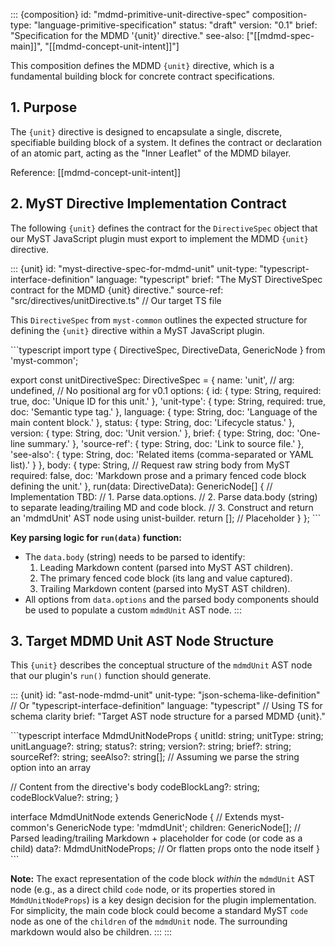 ::: {composition}
id: "mdmd-primitive-unit-directive-spec"
composition-type: "language-primitive-specification"
status: "draft"
version: "0.1"
brief: "Specification for the MDMD '{unit}' directive."
see-also: ["[[mdmd-spec-main]]", "[[mdmd-concept-unit-intent]]"]

This composition defines the MDMD `{unit}` directive, which is a fundamental
building block for concrete contract specifications.

## 1. Purpose

The `{unit}` directive is designed to encapsulate a single, discrete, specifiable
building block of a system. It defines the contract or declaration of an atomic part,
acting as the "Inner Leaflet" of the MDMD bilayer.

Reference: [[mdmd-concept-unit-intent]]

## 2. MyST Directive Implementation Contract

The following `{unit}` defines the contract for the `DirectiveSpec` object that our
MyST JavaScript plugin must export to implement the MDMD `{unit}` directive.

::: {unit}
id: "myst-directive-spec-for-mdmd-unit"
unit-type: "typescript-interface-definition"
language: "typescript"
brief: "The MyST DirectiveSpec contract for the MDMD {unit} directive."
source-ref: "src/directives/unitDirective.ts" // Our target TS file

This `DirectiveSpec` from `myst-common` outlines the expected structure for
defining the `{unit}` directive within a MyST JavaScript plugin.

\`\`\`typescript
import type { DirectiveSpec, DirectiveData, GenericNode } from 'myst-common';

export const unitDirectiveSpec: DirectiveSpec = {
name: 'unit',
// arg: undefined, // No positional arg for v0.1
options: {
id: { type: String, required: true, doc: 'Unique ID for this unit.' },
'unit-type': { type: String, required: true, doc: 'Semantic type tag.' },
language: { type: String, doc: 'Language of the main content block.' },
status: { type: String, doc: 'Lifecycle status.' },
version: { type: String, doc: 'Unit version.' },
brief: { type: String, doc: 'One-line summary.' },
'source-ref': { type: String, doc: 'Link to source file.' },
'see-also': { type: String, doc: 'Related items (comma-separated or YAML list).' }
},
body: {
type: String, // Request raw string body from MyST
required: false,
doc: 'Markdown prose and a primary fenced code block defining the unit.'
},
run(data: DirectiveData): GenericNode[] {
// Implementation TBD:
// 1. Parse data.options.
// 2. Parse data.body (string) to separate leading/trailing MD and code block.
// 3. Construct and return an 'mdmdUnit' AST node using unist-builder.
return []; // Placeholder
}
};
\`\`\`

**Key parsing logic for `run(data)` function:**

- The `data.body` (string) needs to be parsed to identify:
  1.  Leading Markdown content (parsed into MyST AST children).
  2.  The primary fenced code block (its lang and value captured).
  3.  Trailing Markdown content (parsed into MyST AST children).
- All options from `data.options` and the parsed body components should be used to populate a custom `mdmdUnit` AST node.
  :::

## 3. Target MDMD Unit AST Node Structure

This `{unit}` describes the conceptual structure of the `mdmdUnit` AST node that our plugin's `run()` function should generate.

::: {unit}
id: "ast-node-mdmd-unit"
unit-type: "json-schema-like-definition" // Or "typescript-interface-definition"
language: "typescript" // Using TS for schema clarity
brief: "Target AST node structure for a parsed MDMD {unit}."

\`\`\`typescript
interface MdmdUnitNodeProps {
unitId: string;
unitType: string;
unitLanguage?: string;
status?: string;
version?: string;
brief?: string;
sourceRef?: string;
seeAlso?: string[]; // Assuming we parse the string option into an array

// Content from the directive's body
codeBlockLang?: string;
codeBlockValue?: string;
}

interface MdmdUnitNode extends GenericNode { // Extends myst-common's GenericNode
type: 'mdmdUnit';
children: GenericNode[]; // Parsed leading/trailing Markdown + placeholder for code (or code as a child)
data?: MdmdUnitNodeProps; // Or flatten props onto the node itself
}
\`\`\`

**Note:** The exact representation of the code block _within_ the `mdmdUnit` AST node (e.g., as a direct child `code` node, or its properties stored in `MdmdUnitNodeProps`) is a key design decision for the plugin implementation. For simplicity, the main code block could become a standard MyST `code` node as one of the `children` of the `mdmdUnit` node. The surrounding markdown would also be children.
:::
:::
